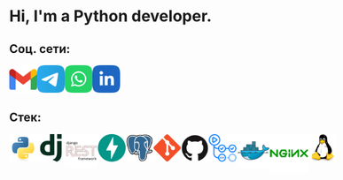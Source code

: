 # Hi, I'm a Python developer.

## Соц. сети:
<div style="display: flex;">
    <a href="mailto:lagodnov@gmail.com">
        <img src="README/gmail.svg" width="50" height="50">
    </a>
    <a href="https://t.me/Lagodnoff">
        <img src="README/telegram.svg" width="50" height="50">
    </a>
    <a href="https://api.whatsapp.com/send?phone=89998290561">
        <img src="README/WhatsApp.svg" width="50" height="50">
    </a>
    <a href="https://www.linkedin.com/in/%D0%B4%D0%BC%D0%B8%D1%82%D1%80%D0%B8%D0%B9-%D0%BB%D0%B0%D0%B3%D0%BE%D0%B4%D0%BD%D0%BE%D0%B2-b6b8b02b9">
        <img src="README/linkedIn.svg" width="50" height="50">
    </a>
</div>

## Стек:
<div style="display: flex;">
    <img src="README/python.svg" width="50" height="50" title="Python">
    <img src="README/django.svg" width="50" height="50" title="Django">
    <img src="README/djangorest.svg" width="60" height="60" title="Django Rest Framework">
    <img src="README/fastapi.svg" width="50" height="50" title="FastAPI">
    <img src="README/postgresql.svg" width="50" height="50" title="PostgreSQL">
    <img src="README/git.svg" width="50" height="50" title="Git">
    <img src="README/github.svg" width="50" height="50" title="GitHub">
    <img src="README/githubactions.svg" width="50" height="50" title="GitHub Actions">
    <img src="README/docker.svg" width="60" height="60" title="Docker">
    <img src="README/nginx.svg" width="70" height="70" title="Nginx">
    <img src="README/linux.svg" width="50" height="50" title="Linux">
</div>

